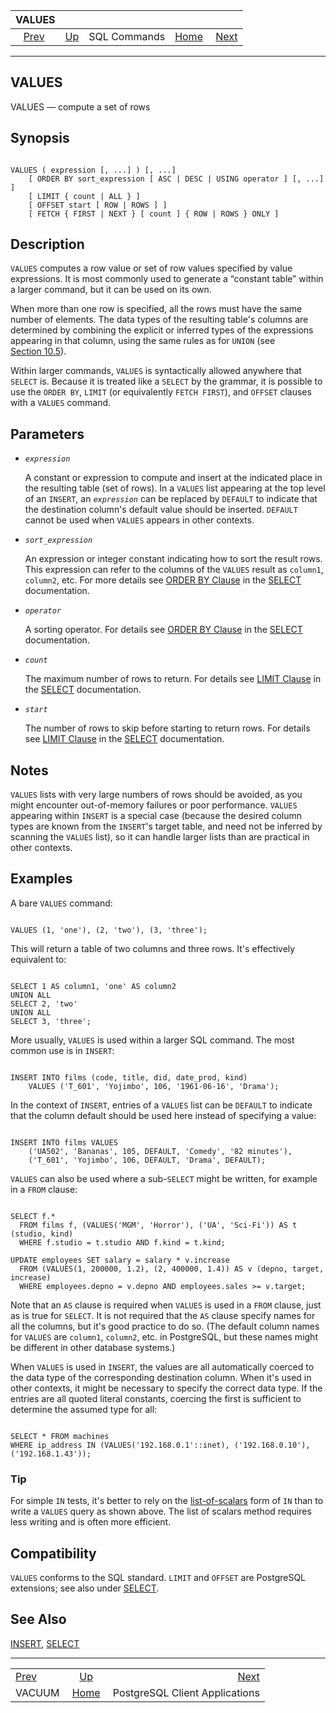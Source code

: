 <!--?xml version="1.0" encoding="UTF-8" standalone="no"?-->

|               VALUES              |                                        |              |                                                       |                                                                 |
| :-------------------------------: | :------------------------------------- | :----------: | ----------------------------------------------------: | --------------------------------------------------------------: |
| [Prev](sql-vacuum.html "VACUUM")  | [Up](sql-commands.html "SQL Commands") | SQL Commands | [Home](index.html "PostgreSQL 17devel Documentation") |  [Next](reference-client.html "PostgreSQL Client Applications") |

***

## VALUES

VALUES — compute a set of rows

## Synopsis

```

VALUES ( expression [, ...] ) [, ...]
    [ ORDER BY sort_expression [ ASC | DESC | USING operator ] [, ...] ]
    [ LIMIT { count | ALL } ]
    [ OFFSET start [ ROW | ROWS ] ]
    [ FETCH { FIRST | NEXT } [ count ] { ROW | ROWS } ONLY ]
```

## Description

`VALUES` computes a row value or set of row values specified by value expressions. It is most commonly used to generate a “constant table” within a larger command, but it can be used on its own.

When more than one row is specified, all the rows must have the same number of elements. The data types of the resulting table's columns are determined by combining the explicit or inferred types of the expressions appearing in that column, using the same rules as for `UNION` (see [Section 10.5](typeconv-union-case.html "10.5. UNION, CASE, and Related Constructs")).

Within larger commands, `VALUES` is syntactically allowed anywhere that `SELECT` is. Because it is treated like a `SELECT` by the grammar, it is possible to use the `ORDER BY`, `LIMIT` (or equivalently `FETCH FIRST`), and `OFFSET` clauses with a `VALUES` command.

## Parameters

* *`expression`*

    A constant or expression to compute and insert at the indicated place in the resulting table (set of rows). In a `VALUES` list appearing at the top level of an `INSERT`, an *`expression`* can be replaced by `DEFAULT` to indicate that the destination column's default value should be inserted. `DEFAULT` cannot be used when `VALUES` appears in other contexts.

* *`sort_expression`*

    An expression or integer constant indicating how to sort the result rows. This expression can refer to the columns of the `VALUES` result as `column1`, `column2`, etc. For more details see [ORDER BY Clause](sql-select.html#SQL-ORDERBY "ORDER BY Clause") in the [SELECT](sql-select.html "SELECT") documentation.

* *`operator`*

    A sorting operator. For details see [ORDER BY Clause](sql-select.html#SQL-ORDERBY "ORDER BY Clause") in the [SELECT](sql-select.html "SELECT") documentation.

* *`count`*

    The maximum number of rows to return. For details see [LIMIT Clause](sql-select.html#SQL-LIMIT "LIMIT Clause") in the [SELECT](sql-select.html "SELECT") documentation.

* *`start`*

    The number of rows to skip before starting to return rows. For details see [LIMIT Clause](sql-select.html#SQL-LIMIT "LIMIT Clause") in the [SELECT](sql-select.html "SELECT") documentation.

## Notes

`VALUES` lists with very large numbers of rows should be avoided, as you might encounter out-of-memory failures or poor performance. `VALUES` appearing within `INSERT` is a special case (because the desired column types are known from the `INSERT`'s target table, and need not be inferred by scanning the `VALUES` list), so it can handle larger lists than are practical in other contexts.

## Examples

A bare `VALUES` command:

```

VALUES (1, 'one'), (2, 'two'), (3, 'three');
```

This will return a table of two columns and three rows. It's effectively equivalent to:

```

SELECT 1 AS column1, 'one' AS column2
UNION ALL
SELECT 2, 'two'
UNION ALL
SELECT 3, 'three';
```

More usually, `VALUES` is used within a larger SQL command. The most common use is in `INSERT`:

```

INSERT INTO films (code, title, did, date_prod, kind)
    VALUES ('T_601', 'Yojimbo', 106, '1961-06-16', 'Drama');
```

In the context of `INSERT`, entries of a `VALUES` list can be `DEFAULT` to indicate that the column default should be used here instead of specifying a value:

```

INSERT INTO films VALUES
    ('UA502', 'Bananas', 105, DEFAULT, 'Comedy', '82 minutes'),
    ('T_601', 'Yojimbo', 106, DEFAULT, 'Drama', DEFAULT);
```

`VALUES` can also be used where a sub-`SELECT` might be written, for example in a `FROM` clause:

```

SELECT f.*
  FROM films f, (VALUES('MGM', 'Horror'), ('UA', 'Sci-Fi')) AS t (studio, kind)
  WHERE f.studio = t.studio AND f.kind = t.kind;

UPDATE employees SET salary = salary * v.increase
  FROM (VALUES(1, 200000, 1.2), (2, 400000, 1.4)) AS v (depno, target, increase)
  WHERE employees.depno = v.depno AND employees.sales >= v.target;
```

Note that an `AS` clause is required when `VALUES` is used in a `FROM` clause, just as is true for `SELECT`. It is not required that the `AS` clause specify names for all the columns, but it's good practice to do so. (The default column names for `VALUES` are `column1`, `column2`, etc. in PostgreSQL, but these names might be different in other database systems.)

When `VALUES` is used in `INSERT`, the values are all automatically coerced to the data type of the corresponding destination column. When it's used in other contexts, it might be necessary to specify the correct data type. If the entries are all quoted literal constants, coercing the first is sufficient to determine the assumed type for all:

```

SELECT * FROM machines
WHERE ip_address IN (VALUES('192.168.0.1'::inet), ('192.168.0.10'), ('192.168.1.43'));
```

### Tip

For simple `IN` tests, it's better to rely on the [list-of-scalars](functions-comparisons.html#FUNCTIONS-COMPARISONS-IN-SCALAR "9.24.1. IN") form of `IN` than to write a `VALUES` query as shown above. The list of scalars method requires less writing and is often more efficient.

## Compatibility

`VALUES` conforms to the SQL standard. `LIMIT` and `OFFSET` are PostgreSQL extensions; see also under [SELECT](sql-select.html "SELECT").

## See Also

[INSERT](sql-insert.html "INSERT"), [SELECT](sql-select.html "SELECT")

***

|                                   |                                                       |                                                                 |
| :-------------------------------- | :---------------------------------------------------: | --------------------------------------------------------------: |
| [Prev](sql-vacuum.html "VACUUM")  |         [Up](sql-commands.html "SQL Commands")        |  [Next](reference-client.html "PostgreSQL Client Applications") |
| VACUUM                            | [Home](index.html "PostgreSQL 17devel Documentation") |                                  PostgreSQL Client Applications |
